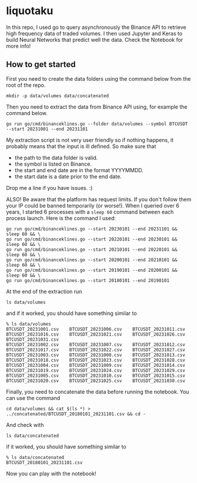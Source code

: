# liquotaku

In this repo, I used go to query asynchronously the Binance API to retrieve high frequency data of traded volumes. I then used Jupyter and Keras to build Neural Networks that predict well the data. Check the Notebook for more info!

## How to get started

First you need to create the data folders using the command below from the root of the repo.
```
mkdir -p data/volumes data/concatenated
```

Then you need to extract the data from Binance API using, for example the command below.
```
go run go/cmd/binanceklines.go --folder data/volumes --symbol BTCUSDT --start 20231001 --end 20231101
```

My extraction script is not very user friendly so if nothing happens, it probably means that the input is ill defined. So make sure that
- the path to the data folder is valid.
- the symbol is listed on Binance.
- the start and end date are in the format YYYYMMDD.
- the start date is a date prior to the end date.

Drop me a line if you have issues. :)

ALSO! Be aware that the platform has request limits. If you don't follow them your IP could be banned temporarily (or worse!). When I queried over 6 years, I started 6 processes with a `sleep 60` command between each process launch. Here is the command I used:
```
go run go/cmd/binanceklines.go --start 20230101 --end 20231101 && sleep 60 && \
go run go/cmd/binanceklines.go --start 20220101 --end 20230101 && sleep 60 && \
go run go/cmd/binanceklines.go --start 20210101 --end 20220101 && sleep 60 && \
go run go/cmd/binanceklines.go --start 20200101 --end 20210101 && sleep 60 && \
go run go/cmd/binanceklines.go --start 20190101 --end 20200101 && sleep 60 && \
go run go/cmd/binanceklines.go --start 20180101 --end 20190101
```

At the end of the extraction run
```
ls data/volumes
```
and if it worked, you should have something similar to
```
% ls data/volumes
BTCUSDT_20231001.csv    BTCUSDT_20231006.csv    BTCUSDT_20231011.csv    BTCUSDT_20231016.csv    BTCUSDT_20231021.csv    BTCUSDT_20231026.csv    BTCUSDT_20231031.csv
BTCUSDT_20231002.csv    BTCUSDT_20231007.csv    BTCUSDT_20231012.csv    BTCUSDT_20231017.csv    BTCUSDT_20231022.csv    BTCUSDT_20231027.csv
BTCUSDT_20231003.csv    BTCUSDT_20231008.csv    BTCUSDT_20231013.csv    BTCUSDT_20231018.csv    BTCUSDT_20231023.csv    BTCUSDT_20231028.csv
BTCUSDT_20231004.csv    BTCUSDT_20231009.csv    BTCUSDT_20231014.csv    BTCUSDT_20231019.csv    BTCUSDT_20231024.csv    BTCUSDT_20231029.csv
BTCUSDT_20231005.csv    BTCUSDT_20231010.csv    BTCUSDT_20231015.csv    BTCUSDT_20231020.csv    BTCUSDT_20231025.csv    BTCUSDT_20231030.csv
```
Finally, you need to concatenate the data before running the notebook. You can use the command
```
cd data/volumes && cat $(ls *) > ../concatenated/BTCUSDT_20180101_20231101.csv && cd -
```
And check with
```
ls data/concatenated 
```
if it worked, you should have something similar to
```
% ls data/concatenated 
BTCUSDT_20180101_20231101.csv
```

Now you can play with the notebook!
